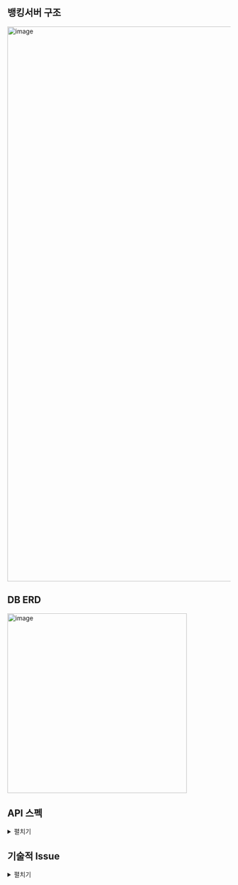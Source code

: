 ## 뱅킹서버 구조

<img width="1251" alt="image" src="https://user-images.githubusercontent.com/4801524/221780819-ed5aab5e-7c1f-40a2-aabb-6fc2245234e8.png">

## DB ERD

<img width="405" alt="image" src="https://user-images.githubusercontent.com/4801524/221780872-011a7baf-f49b-4cce-8e89-846e4a2a04f6.png">

## API 스펙
<details>
<summary>펼치기</summary>

### 공통 예외
  ```json
  400 BAD REQUEST
  {
    "success": false,
    "response": null,
    "error": {
        "message": "친구로 등록되어 있지 않습니다",
        "status": 400
    }
  }

  401 UNAUTHORIZED
  {
    "success": false,
    "response": null,
    "error": {
      "message": "권한이 없습니다",
      "status": 401
    }
  }

  404 NOT FOUND
  {
    "success": false,
    "response": null,
    "error": {
        "message": "해당 유저 정보를 찾을 수 없습니다",
        "status": 404
    }
  }
  ```


* 계좌이체 API
  
  ```POST /api/account```
  
  ```json
  // REQUEST
  {
    "receiverAccountNo": "396-477-013208",
    "transferAmount": 1000
  }
  
  // RESPONSE
  200 OK
  {
    "success": true,
    "response": {
        "receiverLoginId": "numble-tester",
        "transferAmount": 30000
    },
    "error": null
  }
  400 BAD REQUEST
  {
    "success": false,
    "response": null,
    "error": {
        "message": "계좌의 잔액이 부족합니다.",
        "status": 400
    }
  }
  ```
* 계좌조회 API (내 계좌만 조회가능)
  
  ```GET /api/account```

  ```Bearer {JWT_TOKEN}```
  ```json
  // RESPONSE
  200 OK
  {
    "success": true,
    "response": {
        "accountId": "678-882-860801",
        "amount": 70000
    },
    "error": null
  }
  ```
* 회원가입 API
  
  ```POST  /api/member/join```
  ```json
  // REQUEST
  {
    "loginId": "numble-hanjongho",
    "password": "12345678",
    "amount": 100000
  }
  
  // RESPONSE
  200 OK
  {
    "success": true,
    "response": {
        "loginId": "numble-hanjongho",
        "authorityDtoSet": [
            {
                "authorityName": "ROLE_MEMBER"
            }
        ]
    },
    "error": null
  }
  ```

* 인증 API
  
  ```POST  /api/member/authenticate```
  ```json
  // REQUEST
  {
    "loginId": "numble-hanjongho",
    "password": "12345678"
  }
  
  // RESPONSE
  {
    "success": true,
    "response": {
        "token": "eyJhbGciOiJIUzUxMiJ9.eyJzdWIiOiJudW1ibGUtaGFuam9uZ2hvIiwiYXV0aCI6IlJPTEVfTUVNQkVSIiwiZXhwIjoxNjc3NjA3NDM1fQ.BzDBSkKC5PVgli1ivie7mIdaX1U8AwIzjsZ8riCsi4SksjfohBwmdVBXg6PI6meX6rpYrrdztg2KdecUUu1vxw"
    },
    "error": null
  }
  ```
* 내 친구 목록 조회 API
  
  ```GET  /api/member/connections```
  
  ```Bearer {JWT_TOKEN}```
  ```json
  // RESPONSE
  200 OK
  {
    "success": true,
    "response": [
        {
            "loginId": "numble-tester"
        }
    ],
    "error": null
  }
  ```
* 친구 추가 API
  
  ```POST  /api/member/connections/{friendId}```
  
  ```Bearer {JWT_TOKEN}```
  ```json
  200 OK
  {
    "success": true,
    "response": {
        "loginId": "numble-tester"
    },
    "error": null
  }
  ```
* 나의 권한 조회 API
  
  ```GET  /api/member```
  
  ```Bearer {JWT_TOKEN}```
  ```json
  200 OK
  {
    "success": true,
    "response": {
        "loginId": "numble-hanjongho",
        "authorityDtoSet": [
            {
                "authorityName": "ROLE_MEMBER"
            }
        ]
    },
    "error": null
  }
  ```
* 회원 권한 조회 API
  
  ```GET  /api/member/{loginId}```
  
  ```Bearer {JWT_TOKEN}```
  ```json
  200 OK
  {
    "success": true,
    "response": {
        "loginId": "numble-hanjongho",
        "authorityDtoSet": [
            {
                "authorityName": "ROLE_MEMBER"
            }
        ]
    },
    "error": null
  }
  ```

</details>

## 기술적 Issue
<details>
<summary>펼치기</summary>

### 1. 동시성이슈
상황 : 하나의 계좌에 동시에 돈이 입금되는 상황이 발생할 수 있습니다.
#### 생각해본 방법
1. 자바 동기화 블록 사용
    <details>
    <summary>펼치기</summary>

    ```java
    public synchronized void transfer(...) {
            ...
    }
    ```
   문제점
   * `@Transactional`과 사용했을 때 트랜잭션이 커밋되기 전에 다른 스레드가 진입해서 이체 메소드가 호출되면 반영되지 않은 값을 읽을 수 있다.
   * synchronized는 1개의 프로세스에서만 적용되기 때문에 서버가 여러대가 있는 경우 결국 race condition이 발생한다.
   
   </details>
2. DB를 이용한 방법 - Pessimistic Lock (비관적 락)
    <details>
    <summary>펼치기</summary>
   
    ```java
    @Lock(value = LockModeType.PESSIMISTIC_WRITE)
    @Query("select m from Member m where m.loginId =:loginId")
    Optional<Member> findByWithPessimisticLock(@Param("loginId") String loginId);
    ```
    * 다른 트랜잭션이 특정 row 의 Lock 을 얻는것을 방지한다. A 트랜잭션이 끝날때까지 기다렸다가 B 트랜잭션이 lock 을 획득한다.
    * 특정 row를 update 하거나 delete 할 수 있다.
    * 일반 select 는 별다른 Lock 이 없기때문에 조회는 가능하다.
    
    </details>
3. DB를 이용한 방법 - Optimistic Lock (낙관적 락)
    <details>
    <summary>펼치기</summary>
   
    ```java
    public interface MemberRepository extends JpaRepository<Account, Long> {
  
      @Lock(value = LockModeType.OPTIMISTIC)
      @Query("select a from Account a where a.id =:id")
      Account findByIdWithOptimisticLock(Long id);
  
    }
    // 아래는 OptimisticLockAccountFacade 클래스, 서비스를 호출하고, 수정사항이 발생하는 상황을
    // 고려해서 재 호출해주는 과정이 필요하다.
    
    public void transfer(Long id, Long amount) throws InterruptedException {
      while (true) {
        try {
          optimisticLockAccountService.transfer(id, amount);
          break ;
        } catch (Exception e) {
          Thread.sleep(50);
        }
      }
    }
    ```
   * Lock을 걸지않고 문제가 발생할 때 처리한다. 대표적으로 version column 을 만들어서 해결하는 방법이 있다. 읽을 때 version을 가져오고 수정해서 update query날릴 때 version를 통해 where 절을 걸어서 수정사항이 있는지 확인한다. 수정사항이 있으면 application에서 다시 읽은 후 작업을 하는 로직을 개발자가 직접 구현해줘야 한다.
   
    </details>
4. Named Lock
    <details>
    <summary>펼치기</summary>
   
    ```java
    // LockRepository.interface
    public interface LockRepository extends JpaRepository<Stock, Long> {
    
      @Query(value = "select get_lock(:key, 3000)", nativeQuery = true)
      void getLock(String key);
    
      @Query(value = "select release_lock(:key)", nativeQuery = true)
      void releaseLock(String key);
    
    }
    
    // NamedLockStockFacade..Facade.java
    @Component
    public class NamedLockStockFacade {
    
        ...
    
      @Transactional
      public void decrease(Long id, Long quantity) {
        try {
          lockRepository.getLock(id.toString());
          stockService.decrease(id, quantity);
        } finally {
          lockRepository.releaseLock(id.toString());
        }
      }
    }
    ```
    * 이름을 가지는 Lock을 획득한다. 해당 Lock 은 다른 세션에서 획득 및 해제가 불가능합니다. 종료될 때 Lock을 해제 해줘야 한다. Pessimistic은 직접 해당 row에 Lock을 건다면, Named Lock은 별도의 Lock 테이블을 만들고 key를 통해 Lock을 관리한다. 로직 전후로 getLock, releaseLock 과정이 필요해서 facade 클래스도 필요하다. 주로 분산락을 구현할 때 사용한다. 트랜잭션 종료시에 Lock, Session  관리를 잘 해야한다.
    
    </details>
5. Redis를 이용한 방법 - Lettuce
    <details>
    <summary>펼치기</summary>
   
    ```java
    // RedisLockRepository.class

    @Component
    public class RedisLockRepository {
    
        private RedisTemplate<String, String> redisTemplate;
    
        public RedisLockRepository(RedisTemplate<String, String> redisTemplate) {
            this.redisTemplate = redisTemplate;
        }
    
        public Boolean lock(Long key) {
            return redisTemplate
                    .opsForValue()
                    .setIfAbsent(generateKey(key), "lock", Duration.ofMillis(3_000));
        }
    
        public Boolean unlock(Long key) {
            return redisTemplate.delete(generateKey(key));
        }
    
        private String generateKey(Long key) {
            return key.toString();
        }
    }
    
    // LettuceLockAccountFacade.class
    @Component
    public class LettuceLockAccountFacade {
    
        ...
    
        public void transfer(Long key, Long amount) throws InterruptedException {
            while (!redisLockRepository.lock(key)) {
                Thread.sleep(100);
            }
    
            try {
                accountService.transfer(key, quantity);
            } finally {
                redisLockRepository.unlock(key);
            }
        }
    } 
    ```
   * setnx 명령어를 활용하여 분산락 구현(spin lock 방식 - Lock을 사용 가능한지 일정시간 이후 계속 가서 물어보는 방식), 구현은 간단하지만 동시에 많은 스레드가 lock 획득 대기 상태라면 레디스에 많은 부하가 가해지기 때문에 재시도 시간을 적절히 설정해야한다. spring data redis를 이용하면 lettuce가 기본 방식이다.

    </details>
6. Redis를 이용한 방법 - Redisson
    <details>
    <summary>펼치기</summary>
   
    ```java
    @Component
    public class RedissonLockAccountFacade {
    
        private RedissonClient redissonClient;
        ...
    
        public void transfer(Long key, Long amount) {
            RLock lock = redissonClient.getLock(key.toString());
    
            try {
                    boolean available = lock.tryLock(5, 1, TimeUnit.SECONDS);
                    // 5초동안 기다린다. 
                    if (!available) {
                        System.out.println("Lock 획득 실패");
                        return;
                    }
    
                    accountService.transfer(key, amount);
            } catch (InterruptedException e) {
                throw new RuntimeException(e);
            } finally {
                lock.unlock();
            }
        }
    }
    ```
    * pub-sub 기반으로 Lock 구현 제공. 채널을 하나 만들고 락을 쓰고 있는 스레드가 락을 쓰려는 쓰레드에게 알려주는 방식, 라이브러리를 추가해줘야 한다. 라이브러리에서 Repository를 제공해주기 때문에 Lettuce와 다르게 따로 구현할 필요가 없지만 라이브러리 사용법을 공부해야한다.

    <details>
#### 사용한 방법
##### Pessimistic Lock 방식
* DB 선택한 이유 (DB vs Redis)
  * DB와 레디스 중 성능은 당연히 레디스가 더 앞서지만, 어느정도 트래픽까지는 mysql로도 충분히 사용할 수 있을 것이라고 판단했다. 추후 트래픽이 더 몰린다면 고려했던 순서는 mysql replication을 통해 master/slave를 나눠볼 것이고, 그 이후에도 성능이 부족하다면 Redis를 통해 변경해볼 수 있겠다는 생각을 했다. 
* Pessimistic Lock 선택한 이유 (Pessimistic vs Optimistic)
  * 자바 동기화 블록은 서버가 1대 이상일 경우 무의미하여 고려하지 않았고, 이체 업무에 있어서는 충분히 순간적으로 동시에 이체하는, 충돌이 발생될 수 있는 상황이 있을 수 있다고 판단하여 비관적 락을 선택하였다. 

### 트랜잭션



</details>

  
   
   
